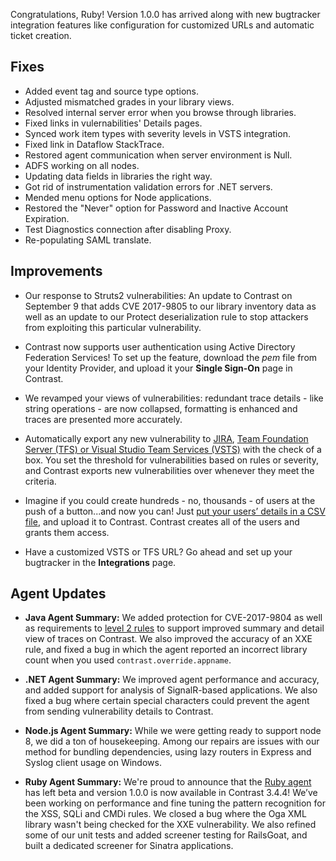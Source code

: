 <!--
title: "Contrast 3.4.4 - September 2017"
description: "Contrast 3.4.4 September 2017"
tags: "3.4.4 September Release Notes"
-->

Congratulations, Ruby! Version 1.0.0 has arrived along with new bugtracker integration features like configuration for customized URLs and automatic ticket creation. 

## Fixes

* Added event tag and source type options. 
* Adjusted mismatched grades in your library views.
* Resolved internal server error when you browse through libraries. 
* Fixed links in vulernabilities' Details pages. 
* Synced work item types with severity levels in VSTS integration. 
* Fixed link in Dataflow StackTrace. 
* Restored agent communication when server environment is Null. 
* ADFS working on all nodes. 
* Updating data fields in libraries the right way. 
* Got rid of instrumentation validation errors for .NET servers. 
* Mended menu options for Node applications. 
* Restored the "Never" option for Password and Inactive Account Expiration.
* Test Diagnostics connection after disabling Proxy. 
* Re-populating SAML translate. 


## Improvements 

* Our response to Struts2 vulnerabilities: An update to Contrast on September 9 that adds CVE 2017-9805 to our library inventory data as well as an update to our Protect deserialization rule to stop attackers from exploiting this particular vulnerability.

* Contrast now supports user authentication using Active Directory Federation Services! To set up the feature, download the *pem* file from your Identity Provider, and upload it your **Single Sign-On** page in Contrast. 

* We revamped your views of vulnerabilities: redundant trace details - like string operations - are now collapsed, formatting is enhanced and traces are presented more accurately. 

* Automatically export any new vulnerability to [JIRA](admin-orgintegrations.html#jira), [Team Foundation Server (TFS) or Visual Studio Team Services (VSTS)](admin-orgintegrations.html#vsts-tfs) with the check of a box. You set the threshold for vulnerabilities based on rules or severity, and Contrast exports new vulnerabilities over whenever they meet the criteria.

* Imagine if you could create hundreds - no, thousands - of users at the push of a button...and now you can! Just [put your users’ details in a CSV file](admin-onboardteam.html#create-user), and upload it to Contrast. Contrast creates all of the users and grants them access. 

* Have a customized VSTS or TFS URL? Go ahead and set up your bugtracker in the **Integrations** page.

## Agent Updates

* **Java Agent Summary:** We added protection for CVE-2017-9804 as well as requirements to [level 2 rules](installation-javapolicy.html#level2) to support improved summary and detail view of traces on Contrast. We also improved the accuracy of an XXE rule, and fixed a bug in which the agent reported an incorrect library count when you used `contrast.override.appname`.

* **.NET Agent Summary:** We improved agent performance and accuracy, and added support for analysis of SignalR-based applications. We also fixed a bug where certain special characters could prevent the agent from sending vulnerability details to Contrast.

* **Node.js Agent Summary:** While we were getting ready to support node 8, we did a ton of housekeeping. Among our repairs are issues with our method for bundling dependencies, using lazy routers in Express and Syslog client usage on Windows. 

* **Ruby Agent Summary:** We're proud to announce that the [Ruby agent](installation-ruby.html#ruby-overview) has left beta and version 1.0.0 is now available in Contrast 3.4.4! We’ve been working on performance and fine tuning the pattern recognition for the XSS, SQLi and CMDi rules. We closed a bug where the Oga XML library wasn't being checked for the XXE vulnerability. We also refined some of our unit tests and added screener testing for RailsGoat, and built a dedicated screener for Sinatra applications.




